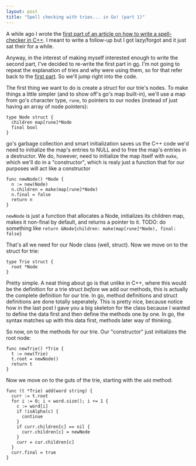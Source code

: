 ```yaml
---
layout: post
title: "Spell checking with tries... in Go! (part 1)"
---
```


A while ago I wrote the [first part of an article on how to write a spell-checker in C++](/blog/spell-checking-part-1/). I meant to write a follow-up but I got lazy/forgot and it just sat their for a while.

Anyway, in the interest of making myself interested enough to write the second part, I've decided to re-write the first part in [go](http://golang.org/). I'm not going to repeat the explanation of tries and why were using them, so for that refer back to the [first part](blog/spell-checking-part-1/). So we'll jump right into the code.

The first thing we want to do is create a struct for our trie's nodes. To make things a little simpler (and to show off's go's map built-in), we'll use a map from go's character type, `rune`, to pointers to our nodes (instead of just having an array of node pointers):

    type Node struct {
      children map[rune]*Node
      final bool
    }

go's garbage collection and smart initialization saves us the C++ code we'd need to initialize the map's entries to NULL and to free the map's entries in a destructor. We do, however, need to initialize the map itself with `make`, which we'll do in a "constructor", which is realy just a function that for our purposes will act like a constructor

    func newNode() *Node {
      n := new(Node)
      n.children = make(map[rune]*Node)
      n.final = false
      return n
    }

`newNode` is just a function that allocates a Node, initializes its children map, makes it non-final by default, and returns a pointer to it. TODO: do something like `return &Node{children: make(map[rune]*Node), final: false}`

That's all we need for our Node class (well, struct). Now we move on to the struct for trie:

    type Trie struct {
      root *Node
    }

Pretty simple. A neat thing about go is that unlike in C++, where this would be the definition for a trie struct _before_ we add our methods, this is actually the complete definition for our trie. In go, method definitions and struct definitions are done totally seperately. This is pretty nice, because notice how in the last post I gave you a big skeleton for the class because I wanted to define the data first and then define the methods one by one. In go, the syntax matches up with this data first, methods later way of thinking.

So now, on to the methods for our trie. Our "constructor" just initializes the root node:

    func newTrie() *Trie {
      t := new(Trie)
      t.root = newNode()
      return t
    }

Now we move on to the guts of the trie, starting with the `add` method:

    func (t *Trie) add(word string) {
      curr := t.root
      for i := 0; i < word.size(); i += 1 {
        c := word[i]
        if !isAlpha(c) {
          continue
        }
        if curr.children[c] == nil {
          curr.children[c] = newNode
        }
        curr = cur.children[c]
      }
      curr.final = true
    }
